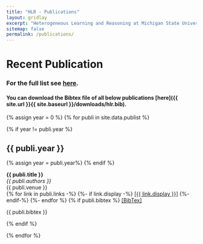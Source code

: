 ```yaml
---
title: "HLR - Publications"
layout: gridlay
excerpt: "Heterogeneous Learning and Reasoning at Michigan State University."
sitemap: false
permalink: /publications/
---
```



# Recent Publication
### For the full list see [here](http://www.cse.msu.edu/~kordjams/publication.htm).
#### You can download the Bibtex file of all below publications [here]({{ site.url }}{{ site.baseurl }}/downloads/hlr.bib).

{% assign year = 0 %}
{% for publi in site.data.publist %}

  {% if year != publi.year %}
  <h2> {{ publi.year }} </h2>
  {% assign year = publi.year%}
  {% endif %}

  <b>{{ publi.title }}</b> <br />
  <em>{{ publi.authors }} </em><br />
  {{ publi.venue }} <br/>
  {% for link in publi.links -%}
  {%- if link.display -%}
  <a href="{{ link.url }}">[{{ link.display }}]</a>
  {%- endif-%}
  {%- endfor %}
  {% if publi.bibtex %}
  <a href="" id = "bibtex-button" > [BibTex]  </a> 
  <p id = "bibtex"> {{ publi.bibtex }}</p> 

  {% endif %}
  
  
{% endfor %}


<!-- $(document).ready(function(){
  $("#bibtex-button").click(function(){
    $("#bibtex").toggle();
  });
}); -->